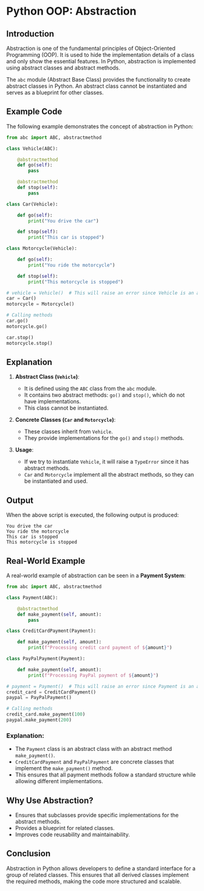 # Python OOP: Abstraction

## Introduction

Abstraction is one of the fundamental principles of Object-Oriented Programming (OOP). It is used to hide the implementation details of a class and only show the essential features. In Python, abstraction is implemented using abstract classes and abstract methods.

The `abc` module (Abstract Base Class) provides the functionality to create abstract classes in Python. An abstract class cannot be instantiated and serves as a blueprint for other classes.

## Example Code

The following example demonstrates the concept of abstraction in Python:

```python
from abc import ABC, abstractmethod

class Vehicle(ABC):

    @abstractmethod
    def go(self):
        pass

    @abstractmethod
    def stop(self):
        pass

class Car(Vehicle):

    def go(self):
        print("You drive the car")

    def stop(self):
        print("This car is stopped")

class Motorcycle(Vehicle):

    def go(self):
        print("You ride the motorcycle")

    def stop(self):
        print("This motorcycle is stopped")

# vehicle = Vehicle()  # This will raise an error since Vehicle is an abstract class
car = Car()
motorcycle = Motorcycle()

# Calling methods
car.go()
motorcycle.go()

car.stop()
motorcycle.stop()
```

## Explanation

1. **Abstract Class (`Vehicle`)**:

   - It is defined using the `ABC` class from the `abc` module.
   - It contains two abstract methods: `go()` and `stop()`, which do not have implementations.
   - This class cannot be instantiated.

2. **Concrete Classes (`Car` and `Motorcycle`)**:

   - These classes inherit from `Vehicle`.
   - They provide implementations for the `go()` and `stop()` methods.

3. **Usage**:
   - If we try to instantiate `Vehicle`, it will raise a `TypeError` since it has abstract methods.
   - `Car` and `Motorcycle` implement all the abstract methods, so they can be instantiated and used.

## Output

When the above script is executed, the following output is produced:

```
You drive the car
You ride the motorcycle
This car is stopped
This motorcycle is stopped
```

## Real-World Example

A real-world example of abstraction can be seen in a **Payment System**:

```python
from abc import ABC, abstractmethod

class Payment(ABC):

    @abstractmethod
    def make_payment(self, amount):
        pass

class CreditCardPayment(Payment):

    def make_payment(self, amount):
        print(f"Processing credit card payment of ${amount}")

class PayPalPayment(Payment):

    def make_payment(self, amount):
        print(f"Processing PayPal payment of ${amount}")

# payment = Payment()  # This will raise an error since Payment is an abstract class
credit_card = CreditCardPayment()
paypal = PayPalPayment()

# Calling methods
credit_card.make_payment(100)
paypal.make_payment(200)
```

### Explanation:

- The `Payment` class is an abstract class with an abstract method `make_payment()`.
- `CreditCardPayment` and `PayPalPayment` are concrete classes that implement the `make_payment()` method.
- This ensures that all payment methods follow a standard structure while allowing different implementations.

## Why Use Abstraction?

- Ensures that subclasses provide specific implementations for the abstract methods.
- Provides a blueprint for related classes.
- Improves code reusability and maintainability.

## Conclusion

Abstraction in Python allows developers to define a standard interface for a group of related classes. This ensures that all derived classes implement the required methods, making the code more structured and scalable.
